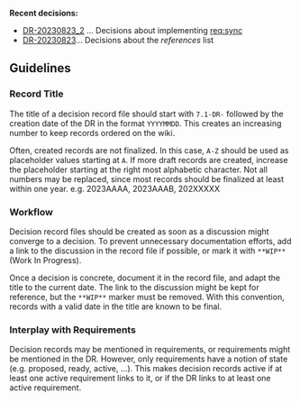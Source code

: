 **Recent decisions:**

- [DR-20230823_2](6-DR20230823_2) ... Decisions about implementing [req:sync](5-REQ-sync)
- [DR-20230823](6-DR-20230823)... Decisions about the *references* list

## Guidelines

### Record Title

The title of a decision record file should start with `7.1-DR-` followed by the creation date of the DR
in the format `YYYYMMDD`.
This creates an increasing number to keep records ordered on the wiki.

Often, created records are not finalized. In this case, `A-Z` should be used as placeholder values starting at `A`.
If more draft records are created, increase the placeholder starting at the right most alphabetic character.
Not all numbers may be replaced, since most records should be finalized at least within one year.
e.g. 2023AAAA, 2023AAAB, 202XXXXX

### Workflow

Decision record files should be created as soon as a discussion might converge to a decision.
To prevent unnecessary documentation efforts, add a link to the discussion in the record file if possible,
or mark it with `**WIP**` (Work In Progress).

Once a decision is concrete, document it in the record file, and adapt the title to the current date.
The link to the discussion might be kept for reference, but the `**WIP**` marker must be removed.
With this convention, records with a valid date in the title are known to be final.

### Interplay with Requirements

Decision records may be mentioned in requirements, or requirements might be mentioned in the DR.
However, only requirements have a notion of state (e.g. proposed, ready, active, ...).
This makes decision records active if at least one active requirement links to it, or if the DR links to at least one active requirement.
